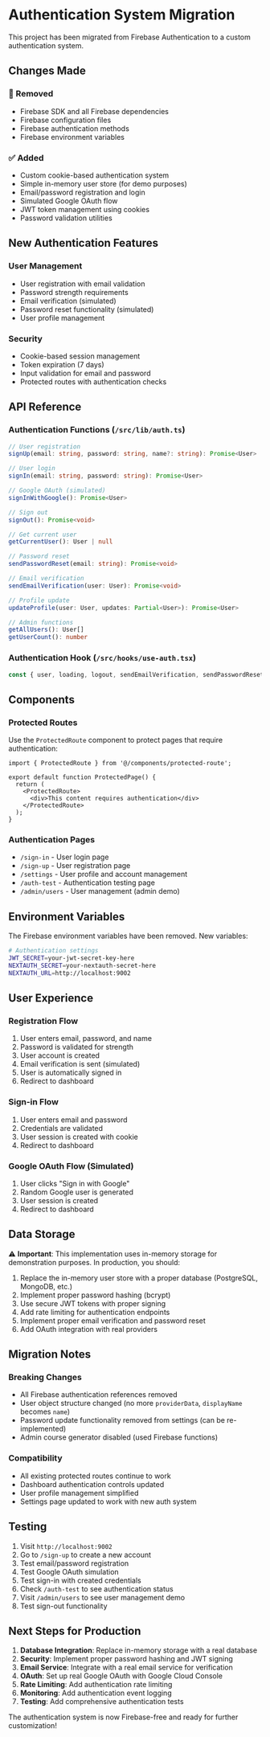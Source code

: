 # Authentication System Migration

This project has been migrated from Firebase Authentication to a custom authentication system.

## Changes Made

### 🚫 Removed
- Firebase SDK and all Firebase dependencies
- Firebase configuration files
- Firebase authentication methods
- Firebase environment variables

### ✅ Added
- Custom cookie-based authentication system
- Simple in-memory user store (for demo purposes)
- Email/password registration and login
- Simulated Google OAuth flow
- JWT token management using cookies
- Password validation utilities

## New Authentication Features

### User Management
- User registration with email validation
- Password strength requirements
- Email verification (simulated)
- Password reset functionality (simulated)
- User profile management

### Security
- Cookie-based session management
- Token expiration (7 days)
- Input validation for email and password
- Protected routes with authentication checks

## API Reference

### Authentication Functions (`/src/lib/auth.ts`)

```typescript
// User registration
signUp(email: string, password: string, name?: string): Promise<User>

// User login  
signIn(email: string, password: string): Promise<User>

// Google OAuth (simulated)
signInWithGoogle(): Promise<User>

// Sign out
signOut(): Promise<void>

// Get current user
getCurrentUser(): User | null

// Password reset
sendPasswordReset(email: string): Promise<void>

// Email verification
sendEmailVerification(user: User): Promise<void>

// Profile update
updateProfile(user: User, updates: Partial<User>): Promise<User>

// Admin functions
getAllUsers(): User[]
getUserCount(): number
```

### Authentication Hook (`/src/hooks/use-auth.tsx`)

```typescript
const { user, loading, logout, sendEmailVerification, sendPasswordReset, updateUserProfile } = useAuth();
```

## Components

### Protected Routes
Use the `ProtectedRoute` component to protect pages that require authentication:

```tsx
import { ProtectedRoute } from '@/components/protected-route';

export default function ProtectedPage() {
  return (
    <ProtectedRoute>
      <div>This content requires authentication</div>
    </ProtectedRoute>
  );
}
```

### Authentication Pages
- `/sign-in` - User login page
- `/sign-up` - User registration page
- `/settings` - User profile and account management
- `/auth-test` - Authentication testing page
- `/admin/users` - User management (admin demo)

## Environment Variables

The Firebase environment variables have been removed. New variables:

```bash
# Authentication settings
JWT_SECRET=your-jwt-secret-key-here
NEXTAUTH_SECRET=your-nextauth-secret-here
NEXTAUTH_URL=http://localhost:9002
```

## User Experience

### Registration Flow
1. User enters email, password, and name
2. Password is validated for strength
3. User account is created
4. Email verification is sent (simulated)
5. User is automatically signed in
6. Redirect to dashboard

### Sign-in Flow
1. User enters email and password
2. Credentials are validated
3. User session is created with cookie
4. Redirect to dashboard

### Google OAuth Flow (Simulated)
1. User clicks "Sign in with Google"
2. Random Google user is generated
3. User session is created
4. Redirect to dashboard

## Data Storage

⚠️ **Important**: This implementation uses in-memory storage for demonstration purposes. In production, you should:

1. Replace the in-memory user store with a proper database (PostgreSQL, MongoDB, etc.)
2. Implement proper password hashing (bcrypt)
3. Use secure JWT tokens with proper signing
4. Add rate limiting for authentication endpoints
5. Implement proper email verification and password reset
6. Add OAuth integration with real providers

## Migration Notes

### Breaking Changes
- All Firebase authentication references removed
- User object structure changed (no more `providerData`, `displayName` becomes `name`)
- Password update functionality removed from settings (can be re-implemented)
- Admin course generator disabled (used Firebase functions)

### Compatibility
- All existing protected routes continue to work
- Dashboard authentication controls updated
- User profile management simplified
- Settings page updated to work with new auth system

## Testing

1. Visit `http://localhost:9002`
2. Go to `/sign-up` to create a new account
3. Test email/password registration
4. Test Google OAuth simulation
5. Test sign-in with created credentials
6. Check `/auth-test` to see authentication status
7. Visit `/admin/users` to see user management demo
8. Test sign-out functionality

## Next Steps for Production

1. **Database Integration**: Replace in-memory storage with a real database
2. **Security**: Implement proper password hashing and JWT signing
3. **Email Service**: Integrate with a real email service for verification
4. **OAuth**: Set up real Google OAuth with Google Cloud Console
5. **Rate Limiting**: Add authentication rate limiting
6. **Monitoring**: Add authentication event logging
7. **Testing**: Add comprehensive authentication tests

The authentication system is now Firebase-free and ready for further customization!
